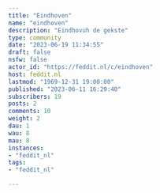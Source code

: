 ```yaml
---
title: "Eindhoven" 
name: "eindhoven"
description: "Eindhovuh de gekste"
type: community
date: "2023-06-19 11:34:55"
draft: false
nsfw: false
actor_id: "https://feddit.nl/c/eindhoven"
host: feddit.nl
lastmod: "1969-12-31 19:00:00"
published: "2023-06-11 16:29:40"
subscribers: 19
posts: 2
comments: 10
weight: 2
dau: 1
wau: 8
mau: 8
instances:
- "feddit_nl"
tags: 
- "feddit_nl"

---
```

